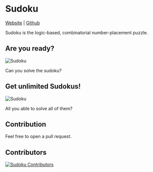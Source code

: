 # Sudoku

[Website][website] | [Github][github]

[website]: https://sudoku.cyclic.app/
[github]: https://github.com/r0b-1n/sudoku-web

Sudoku is the logic-based, combinatorial number-placement puzzle.

## Are you ready?

<img src="https://sudoku.cyclic.app/sudoku.PNG" alt="Sudoku"/>

Can you solve the sudoku?

## Get unlimited Sudokus!

<img src="https://sudoku.cyclic.app/sudoku.gif" alt="Sudoku"/>

All you able to solve all of them?

## Contribution

Feel free to open a pull request.

## Contributors

<a href="https://github.com/r0b-1n/sudoku-web/graphs/contributors">
  <img src="https://contrib.rocks/image?repo=r0b-1n/sudoku-web"  alt="Sudoku Contributors"/>
</a>